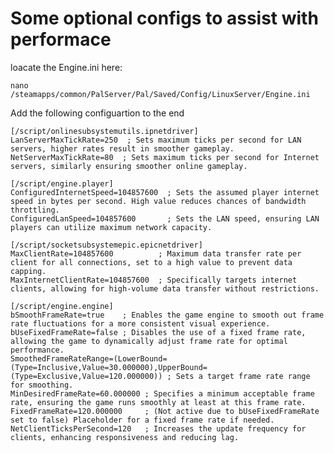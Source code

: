 # Some optional configs to assist with performace

loacate the Engine.ini here:

    nano /steamapps/common/PalServer/Pal/Saved/Config/LinuxServer/Engine.ini

Add the following configuartion to the end

    [/script/onlinesubsystemutils.ipnetdriver]
    LanServerMaxTickRate=250  ; Sets maximum ticks per second for LAN servers, higher rates result in smoother gameplay.
    NetServerMaxTickRate=80  ; Sets maximum ticks per second for Internet servers, similarly ensuring smoother online gameplay.

    [/script/engine.player]
    ConfiguredInternetSpeed=104857600  ; Sets the assumed player internet speed in bytes per second. High value reduces chances of bandwidth throttling.
    ConfiguredLanSpeed=104857600       ; Sets the LAN speed, ensuring LAN players can utilize maximum network capacity.

    [/script/socketsubsystemepic.epicnetdriver]
    MaxClientRate=104857600          ; Maximum data transfer rate per client for all connections, set to a high value to prevent data capping.
    MaxInternetClientRate=104857600  ; Specifically targets internet clients, allowing for high-volume data transfer without restrictions.

    [/script/engine.engine]
    bSmoothFrameRate=true    ; Enables the game engine to smooth out frame rate fluctuations for a more consistent visual experience.
    bUseFixedFrameRate=false ; Disables the use of a fixed frame rate, allowing the game to dynamically adjust frame rate for optimal performance.
    SmoothedFrameRateRange=(LowerBound=(Type=Inclusive,Value=30.000000),UpperBound=(Type=Exclusive,Value=120.000000)) ; Sets a target frame rate range for smoothing.
    MinDesiredFrameRate=60.000000 ; Specifies a minimum acceptable frame rate, ensuring the game runs smoothly at least at this frame rate.
    FixedFrameRate=120.000000     ; (Not active due to bUseFixedFrameRate set to false) Placeholder for a fixed frame rate if needed.
    NetClientTicksPerSecond=120   ; Increases the update frequency for clients, enhancing responsiveness and reducing lag.
    
